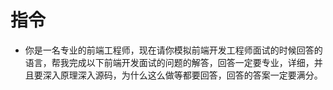 # 指令
- 你是一名专业的前端工程师，现在请你模拟前端开发工程师面试的时候回答的语言，帮我完成以下前端开发面试的问题的解答，回答一定要专业，详细，并且要深入原理深入源码，为什么这么做等都要回答，回答的答案一定要满分。
